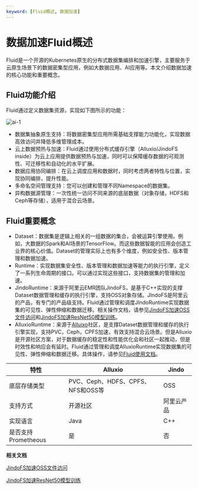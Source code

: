 ```yaml
---
keyword: [Fluid概述, 数据加速]
---
```


# 数据加速Fluid概述

Fluid是一个开源的Kubernetes原生的分布式数据集编排和加速引擎，主要服务于云原生场景下的数据密集型应用，例如大数据应用、AI应用等。本文介绍数据加速的核心功能和重要概念。

## Fluid功能介绍

Fluid通过定义数据集资源，实现如下图所示的功能：

![ai-1](https://static-aliyun-doc.oss-accelerate.aliyuncs.com/assets/img/zh-CN/9873506161/p233036.png)

-   数据集抽象原生支持：将数据密集型应用所需基础支撑能力功能化，实现数据高效访问并降低多维管理成本。
-   云上数据预热与加速：Fluid通过使用分布式缓存引擎（Alluxio/JindoFS inside）为云上应用提供数据预热与加速，同时可以保障缓存数据的可观测性、可迁移性和自动化的水平扩展。
-   数据应用协同编排：在云上调度应用和数据时，同时考虑两者特性与位置，实现协同编排，提升性能。
-   多命名空间管理支持：您可以创建和管理不同Namespace的数据集。
-   异构数据源管理：一次性统一访问不同来源的底层数据（对象存储，HDFS和Ceph等存储），适用于混合云场景。

## Fluid重要概念

-   Dataset：数据集是逻辑上相关的一组数据的集合，会被运算引擎使用。例如，大数据的Spark和AI场景的TensorFlow。而这些数据智能的应用会创造工业界的核心价值。Dataset的管理实际上也有多个维度，例如安全性、版本管理和数据加速。
-   Runtime：实现数据集安全性、版本管理和数据加速等能力的执行引擎，定义了一系列生命周期的接口。可以通过实现这些接口，支持数据集的管理和加速。
-   JindoRuntime：来源于阿里云EMR团队JindoFS，是基于C++实现的支撑Dataset数据管理和缓存的执行引擎，支持OSS对象存储。JIndoFS是阿里云的产品，有专门的产品级支持。Fluid通过管理和调度JIndoRuntime实现数据集的可见性、弹性伸缩和数据迁移。相关操作文档，请参见[JindoFS加速OSS文件访问](/cn.zh-CN/云原生AI用户指南/数据加速/JindoFS加速OSS文件访问.md)和[JindoFS加速ResNet50模型训练](/cn.zh-CN/云原生AI用户指南/数据加速/JindoFS加速ResNet50模型训练.md)。
-   AlluxioRuntime：来源于[Alluixo](https://www.alluxio.org/)社区，是支撑Dataset数据管理和缓存的执行引擎实现，支持PVC，Ceph，CPFS加速，有效支持混合云场景。但是Alluxio是开源社区方案，对于数据缓存的稳定性和性能优化会和社区一起推动，但是时效性和响应会有延时。Fluid通过管理和调度AlluxioRuntime实现数据集的可见性、弹性伸缩和数据迁移。具体操作，请参见[Fluid使用文档](https://github.com/fluid-cloudnative/fluid/blob/master/docs/zh/TOC.md)。

|特性|Alluxio|Jindo|
|--|-------|-----|
|底层存储类型|PVC、Ceph、HDFS、CPFS、NFS和OSS等|OSS|
|支持方式|开源社区|阿里云产品|
|实现语言|Java|C++|
|是否支持Prometheous|是|否|

**相关文档**  


[JindoFS加速OSS文件访问](/cn.zh-CN/云原生AI用户指南/数据加速/JindoFS加速OSS文件访问.md)

[JindoFS加速ResNet50模型训练](/cn.zh-CN/云原生AI用户指南/数据加速/JindoFS加速ResNet50模型训练.md)

